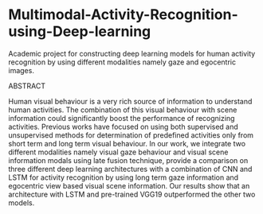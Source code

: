 # Multimodal-Activity-Recognition-using-Deep-learning
Academic project for constructing deep learning models for human activity recognition by using different modalities namely gaze and egocentric images.


ABSTRACT

Human visual behaviour is a very rich source of information to understand human activities. The combination of this visual behaviour with scene information could significantly boost the performance of recognizing activities. Previous works have focused on using both supervised and unsupervised methods for determination of predefined activities only from short term and long term visual behaviour. In our work, we integrate two different modalities namely visual gaze behaviour and visual scene information modals using late fusion technique, provide a comparison on three different deep learning architectures with a combination of CNN and LSTM for activity recognition by using long term gaze information and egocentric view based visual scene information. Our results show that an architecture with LSTM and pre-trained VGG19 outperformed the other two models.
